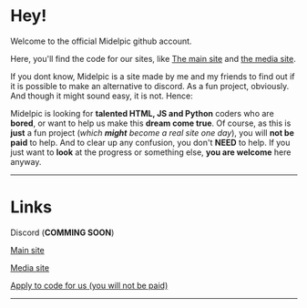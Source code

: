 # Hey!
Welcome to the official Midelpic github account.

Here, you'll find the code for our sites, like [The main site](https://site.midelpic.repl.co) and [the media site](https://media0.midelpic.repl.co).

If you dont know, Midelpic is a site made by me and my friends to find out if it is possible to make an alternative to discord. As a fun project, obviously. And though it might sound easy, it is not. Hence:

Midelpic is looking for **talented HTML, JS and Python** coders who are **bored**, or want to help us make this **dream come true**. Of course, as this is **just** a fun project (*which* ***might*** *become a real site one day*), you will **not be paid** to help. And to clear up any confusion, you don't **NEED** to help. If you just want to **look** at the progress or something else, **you are welcome** here anyway.

-------------------------------------------------------------------------------------------------------------------------------------------------------------------------
# Links

Discord (**COMMING SOON**)

[Main site](https://site.midelpic.repl.co)

[Media site](https://media0.midelpic.repl.co)

[Apply to code for us (you will not be paid)](https://forms.gle/XmMNwmCkx3ExX2hx9)

-------------------------------------------------------------------------------------------------------------------------------------------------------------------------
